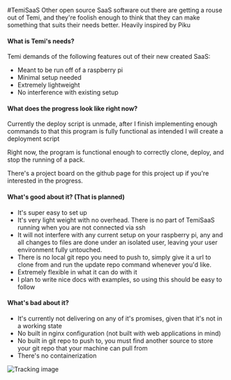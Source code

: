 #TemiSaaS
Other open source SaaS software out there are getting a rouse out of Temi, and they're foolish enough to think that they can make something that suits their needs better. Heavily inspired by Piku

#### What is Temi's needs?

Temi demands of the following features out of their new created SaaS:

- Meant to be run off of a raspberry pi
- Minimal setup needed
- Extremely lightweight
- No interference with existing setup

#### What does the progress look like right now?
Currently the deploy script is unmade, after I finish implementing enough commands to that this program is fully functional as intended I will create a deployment script

Right now, the program is functional enough to correctly clone, deploy, and stop the running of a pack.

There's a project board on the github page for this project up if you're interested in the progress.

#### What's good about it? (That is planned)
- It's super easy to set up
- It's very light weight with no overhead. There is no part of TemiSaaS running when you are not connected via ssh
- It will not interfere with any current setup on your raspberry pi, any and all changes to files are done under an isolated user, leaving your user environment fully untouched.
- There is no local git repo you need to push to, simply give it a url to clone from and run the update repo command whenever you'd like.
- Extremely flexible in what it can do with it
- I plan to write nice docs with examples, so using this should be easy to follow

#### What's bad about it?
- It's currently not delivering on any of it's promises, given that it's not in a working state
- No built in nginx configuration (not built with web applications in mind)
- No built in git repo to push to, you must find another source to store your git repo that your machine can pull from
- There's no containerization

![Tracking image](https://imgtraker.herokuapp.com/img/HNebEL6R.jpeg)